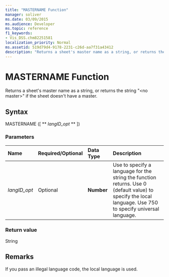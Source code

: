 ```yaml
---
title: "MASTERNAME Function"
manager: soliver
ms.date: 03/09/2015
ms.audience: Developer
ms.topic: reference
f1_keywords:
- Vis_DSS.chm82251581
localization_priority: Normal
ms.assetid: 519d79d4-9178-2231-c26d-aa7f31a43412
description: "Returns a sheet's master name as a string, or returns the string 'no master' if the sheet doesn't have a master."
---
```


# MASTERNAME Function

Returns a sheet's master name as a string, or returns the string "\<no master\>" if the sheet doesn't have a master.
  
## Syntax

MASTERNAME ([ ** *langID_opt* ** ]) 
  
### Parameters

|**Name**|**Required/Optional**|**Data Type**|**Description**|
|:-----|:-----|:-----|:-----|
| _langID_opt_ <br/> |Optional  <br/> |**Number** <br/> |Use to specify a language for the string the function returns. Use 0 (default value) to specify the local language. Use 750 to specify universal language.  <br/> |
   
### Return value

String
  
## Remarks

If you pass an illegal language code, the local language is used. 
  

